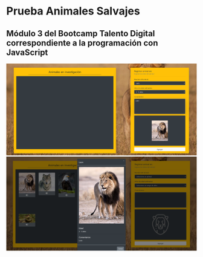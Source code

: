 # Prueba Animales Salvajes

## Módulo 3 del Bootcamp Talento Digital correspondiente a la programación con JavaScript

![Prueba Animales Salvajes](/assets/imgs/Prueba1.PNG "Prueba Animales Salvajes")
![Prueba Animales Salvajes](/assets/imgs/Prueba2.PNG "Prueba Animales Salvajes")

